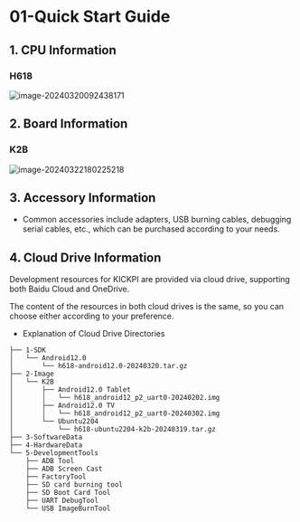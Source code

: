 # 01-Quick Start Guide





## 1. CPU Information

### H618

![image-20240320092438171](http://tanzhtanzh.oss-cn-shenzhen.aliyuncs.com/img/image-20240320092438171.png)





## 2. Board Information

### K2B

![image-20240322180225218](http://tanzhtanzh.oss-cn-shenzhen.aliyuncs.com/img/image-20240322180225218.png)



## 3. Accessory Information

* Common accessories include adapters, USB burning cables, debugging serial cables, etc., which can be purchased according to your needs.



## 4. Cloud Drive Information

Development resources for KICKPI are provided via cloud drive, supporting both Baidu Cloud and OneDrive.

The content of the resources in both cloud drives is the same, so you can choose either according to your preference.

- Explanation of Cloud Drive Directories

```
├── 1-SDK
│   └── Android12.0
│       └── h618-android12.0-20240320.tar.gz
├── 2-Image
│   └── K2B
│       ├── Android12.0 Tablet
│       │   └── h618_android12_p2_uart0-20240202.img
│       ├── Android12.0 TV
│       │   └── h618_android12_p2_uart0-20240302.img
│       └── Ubuntu2204
│           └── h618-ubuntu2204-k2b-20240319.tar.gz
├── 3-SoftwareData
├── 4-HardwareData
└── 5-DevelopmentTools
    ├── ADB Tool
    ├── ADB Screen Cast
    ├── FactoryTool 
    ├── SD card burning tool
    ├── SD Boot Card Tool
    ├── UART DebugTool
    └── USB ImageBurnTool
```


